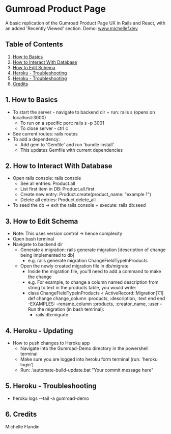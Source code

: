 # Gumroad Product Page 

A basic replication of the Gumroad Product Page UX in Rails and React, with an added 'Recently Viewed' section. 
Demo: www.michellef.dev 



## Table of Contents
1. [How to Basics](#how-to-basics)
2. [How to Interact With Database](#how-to-db)
3. [How to Edit Schema](#how-to-edit-schema)
4. [Heroku - Troubleshooting](#heroku-troubleshooting)
5. [Heroku - Troubleshooting](#heroku-troubleshooting)
6. [Credits](#credits)



## 1. How to Basics <a name="how-to-basics"></a>
- To start the server - navigate to backend dir + run: rails s (opens on localhost:3000)
  - To run on a specific port: rails s -p 3001
  - To close server - ctrl c
- See current routes: rails routes
- To add a dependency:
  - Add gem to 'Gemfile' and run 'bundle install'
  - This updates Gemfile with current dependencies


## 2. How to Interact With Database <a name="how-to-db"></a>
- Open rails console: rails console
  - See all entries: Product.all
  - List first item in DB: Product.all.first 
  - Create new entry: Product.create(product_name: "example 1")
  - Delete all entries: Product.delete_all
- To seed the db -> exit the rails console + execute: rails db:seed


## 3. How to Edit Schema <a name="how-to-edit-schema"></a>
- Note: This uses version control -> hence complexity
- Open bash terminal 
- Navigate to backend dir
  - Generate a migration: rails generate migration [description of change being implemented to db]
    - e.g. rails generate migration ChangeFieldTypeInProducts
  - Open the newly created migration file in db/migrate
    - Inside the migration file, you'll need to add a command to make the change
    - e.g. For example, to change a column named description from string to text in the products table, you   would write:
    - class ChangeFieldTypeInProducts < ActiveRecord::Migration[7.1]
        def change
          change_column :products, :description, :text
        end
      end
      -EXAMPLES: 
        -rename_column :products, :creator_name, :user
    -Run the migration (in bash temrinal): 
      - rails db:migrate


## 4. Heroku - Updating <a name="heroku-updating"></a>
- How to push changes to Heroku app
  - Navigate into the Gumroad-Demo directory in the powershell terminal
  - Make sure you are logged into heroku form terminal (run: 'heroku login')
  - Run: .\automate-build-update.bat "Your commit message here"


## 5. Heroku - Troubleshooting <a name="heroku-troubleshooting"></a>
- heroku logs --tail -a gumroad-demo


## 6. Credits <a name="credits"></a>
Michelle Flandin